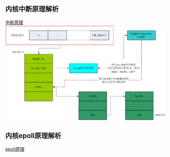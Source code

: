 
## 内核中断原理解析
[中断原理](https://blog.csdn.net/ls152121349/article/details/51683755)  
![内核中断结构图](./source/irq_001.gif)

## 内核epoll原理解析
[epoll原理](https://blog.csdn.net/HDUTigerkin/article/details/7517390)
